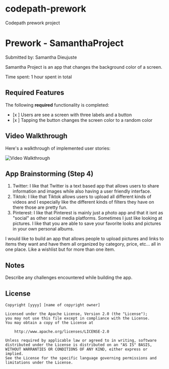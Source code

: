 # codepath-prework
Codepath prework project
# Prework - SamanthaProject

Submitted by: Samantha Dieujuste

Samantha Project is an app that changes the background color of a screen. 

Time spent: 1 hour spent in total

## Required Features

The following **required** functionality is completed:

- [x ] Users are see a screen with three labels and a button
- [x ] Tapping the button changes the screen color to a random color
 
## Video Walkthrough

Here's a walkthrough of implemented user stories:

<img src='https://i.imgur.com/ubYGYCg.gif' title='Video Walkthrough' width='' alt='Video Walkthrough' />

## App Brainstorming (Step 4)
1. Twitter: I like that Twitter is a text based app that allows users to share information and images while also having a user friendly interface.
2. Tiktok: I like that Tiktok allows users to upload all different kinds of videos and I especially like the different kinds of filters they have on there those are pretty fun.
3. Pinterest: I like that Pinterest is mainly just a photo app and that it isnt as "social" as other social media platforms. Sometimes I just like looking at pictures. I like that you are able to save your favorite looks and pictures in your own personal albums.

I would like to build an app that allows people to upload pictures and links to items they want and have them all organized by category, price, etc... all in one place. Like a wishlist but for more than one item.

## Notes

Describe any challenges encountered while building the app.


## License

    Copyright [yyyy] [name of copyright owner]

    Licensed under the Apache License, Version 2.0 (the "License");
    you may not use this file except in compliance with the License.
    You may obtain a copy of the License at

        http://www.apache.org/licenses/LICENSE-2.0

    Unless required by applicable law or agreed to in writing, software
    distributed under the License is distributed on an "AS IS" BASIS,
    WITHOUT WARRANTIES OR CONDITIONS OF ANY KIND, either express or implied.
    See the License for the specific language governing permissions and
    limitations under the License.
